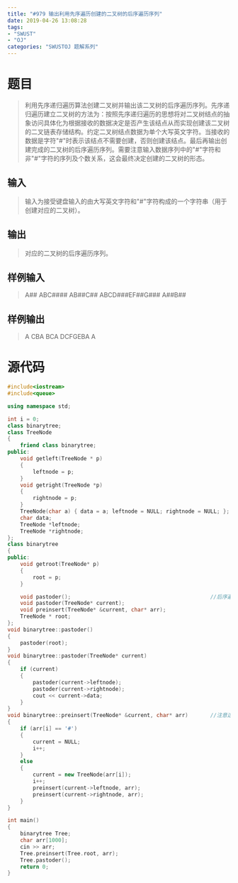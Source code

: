 ```yaml
---
title: "#979 输出利用先序遍历创建的二叉树的后序遍历序列"
date: 2019-04-26 13:08:28
tags:
- "SWUST"
- "OJ"
categories: "SWUSTOJ 题解系列"
---
```


# 题目

> 利用先序递归遍历算法创建二叉树并输出该二叉树的后序遍历序列。先序递归遍历建立二叉树的方法为：按照先序递归遍历的思想将对二叉树结点的抽象访问具体化为根据接收的数据决定是否产生该结点从而实现创建该二叉树的二叉链表存储结构。约定二叉树结点数据为单个大写英文字符。当接收的数据是字符"#"时表示该结点不需要创建，否则创建该结点。最后再输出创建完成的二叉树的后序遍历序列。需要注意输入数据序列中的"#"字符和非"#"字符的序列及个数关系，这会最终决定创建的二叉树的形态。

<!-- more -->

## 输入

> 输入为接受键盘输入的由大写英文字符和"#"字符构成的一个字符串（用于创建对应的二叉树）。

## 输出

> 对应的二叉树的后序遍历序列。

## 样例输入

> A##
> ABC####
> AB##C##
> ABCD###EF##G###
> A##B##

## 样例输出

> A
> CBA
> BCA
> DCFGEBA
> A

# 源代码

```cpp
#include<iostream>
#include<queue>

using namespace std;

int i = 0;
class binarytree;
class TreeNode
{
	friend class binarytree;
public:
	void getleft(TreeNode * p)
	{
		leftnode = p;
	}
	void getright(TreeNode *p)
	{
		rightnode = p;
	}
	TreeNode(char a) { data = a; leftnode = NULL; rightnode = NULL; };
	char data;
	TreeNode *leftnode;
	TreeNode *rightnode;
};
class binarytree
{
public:
	void getroot(TreeNode* p)
	{
		root = p;
	}

	void pastoder();											//后序遍历
	void pastoder(TreeNode* current);
	void preinsert(TreeNode* &current, char* arr);
	TreeNode * root;
};
void binarytree::pastoder()
{
	pastoder(root);
}
void binarytree::pastoder(TreeNode* current)
{
	if (current)
	{
		pastoder(current->leftnode);
		pastoder(current->rightnode);
		cout << current->data;
	}
}
void binarytree::preinsert(TreeNode* &current, char* arr)		//注意这里的是引用地址
{
	if (arr[i] == '#')
	{
		current = NULL;
		i++;
	}
	else
	{
		current = new TreeNode(arr[i]);
		i++;
		preinsert(current->leftnode, arr);
		preinsert(current->rightnode, arr);
	}
}

int main()
{
	binarytree Tree;
	char arr[1000];
	cin >> arr;
	Tree.preinsert(Tree.root, arr);
	Tree.pastoder();
	return 0;
}
```
